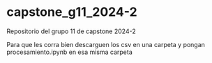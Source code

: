 # capstone_g11_2024-2
Repositorio del grupo 11 de capstone 2024-2

Para que les corra bien descarguen los csv en una carpeta y pongan procesamiento.ipynb en esa misma carpeta
